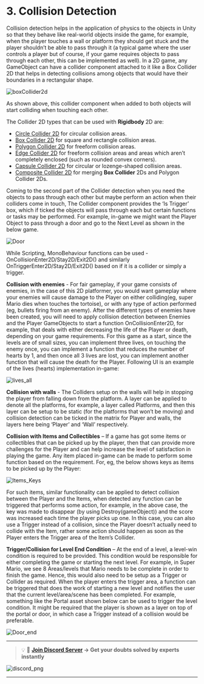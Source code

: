 # 3. Collision Detection

Collision detection helps in the application of physics to the objects in Unity so that they behave like real-world objects inside the game, for example, when the player touches a wall or platform they should get stuck and the player shouldn’t be able to pass through it (a typical game where the user controls a player but of course, if your game requires objects to pass through each other, this can be implemented as well). In a 2D game, any GameObject can have a collider component attached to it like a Box Collider 2D that helps in detecting collisions among objects that would have their boundaries in a rectangular shape.

![boxCollider2d](https://user-images.githubusercontent.com/44625252/152811074-2b0fd11f-770c-44e9-8766-ab0f9415e254.PNG)

As shown above, this collider component when added to both objects will start colliding when touching each other. 

The Collider 2D types that can be used with **Rigidbody** 2D are:

- [Circle Collider 2D](https://docs.unity3d.com/Manual/class-CircleCollider2D.html) for circular collision areas.
- [Box Collider 2D](https://docs.unity3d.com/Manual/class-BoxCollider2D.html) for square and rectangle collision areas.
- [Polygon Collider 2D](https://docs.unity3d.com/Manual/class-PolygonCollider2D.html) for freeform collision areas.
- [Edge Collider 2D](https://docs.unity3d.com/Manual/class-EdgeCollider2D.html) for freeform collision areas and areas which aren’t completely enclosed (such as rounded convex corners).
- [Capsule Collider 2D](https://docs.unity3d.com/Manual/class-CapsuleCollider2D.html) for circular or lozenge-shaped collision areas.
- [Composite Collider 2D](https://docs.unity3d.com/Manual/class-CompositeCollider2D.html) for merging **Box Collider** 2Ds and Polygon Collider 2Ds.

Coming to the second part of the Collider detection when you need the objects to pass through each other but maybe perform an action when their colliders come in touch, The Collider component provides the ‘Is Trigger’ box, which if ticked the objects will pass through each but certain functions or tasks may be performed. For example, in-game we might want the Player Object to pass through a door and go to the Next Level as shown in the below game.

![Door](https://user-images.githubusercontent.com/44625252/152811350-7dd19631-47e6-43e6-a9e9-f775ca08581b.PNG)

While Scripting, MonoBehaviour functions can be used - OnCollisionEnter2D/Stay2D/Exit2D() and similarly OnTriggerEnter2D/Stay2D/Exit2D() based on if it is a collider or simply a trigger.

**Collision with enemies** - For fair gameplay, if your game consists of enemies, in the case of this 2D platformer, you would want gameplay where your enemies will cause damage to the Player on either colliding(eg, super Mario dies when touches the tortoise), or with any type of action performed (eg, bullets firing from an enemy).
After the different types of enemies have been created, you will need to apply collision detection between Enemies and the Player GameObjects to start a function OnCollisionEnter2D, for example, that deals with either decreasing the life of the Player or death, depending on your game requirements. For this game as a start, since the levels are of small sizes, you can implement three lives, on touching the enemy once, you can implement a function that reduces the number of hearts by 1, and then once all 3 lives are lost, you can implement another function that will cause the death for the Player. Following UI is an example of the lives (hearts) implementation in-game:

![lives_all](https://user-images.githubusercontent.com/44625252/152811468-b49c1d60-3189-4449-a6ba-7bc7a31ce3d4.PNG)

**Collision with walls** - The Colliders setup on the walls will help in stopping the player from falling down from the platform. A layer can be applied to denote all the platforms, for example, a layer called Platforms, and then this layer can be setup to be static (for the platforms that won’t be moving) and collision detection can be ticked in the matrix for Player and walls, the layers here being ‘Player’ and ‘Wall’ respectively.

**Collision with Items and Collectibles** – If a game has got some items or collectibles that can be picked up by the player, then that can provide more challenges for the Player and can help increase the level of satisfaction in playing the game. Any item placed in-game can be made to perform some function based on the requirement. For, eg, the below shows keys as items to be picked up by the Player:

![Items_Keys](https://user-images.githubusercontent.com/44625252/152811639-4b75891b-bae1-4ad2-a10e-f3614ea65f84.PNG)

For such items, similar functionality can be applied to detect collision between the Player and the Items, when detected any function can be triggered that performs some action, for example, in the above case, the key was made to disappear (by using Destroy(gameObject)) and the score was increased each time the player picks up one. In this case, you can also use a Trigger instead of a collision, since the Player doesn’t actually need to collide with the Item, rather some action should happen as soon as the Player enters the Trigger area of the Item’s Collider.

**Trigger/Collision for Level End Condition** – At the end of a level, a level-win condition is required to be provided. This condition would be responsible for either completing the game or starting the next level. For example, in Super Mario, we see 8 Areas/levels that Mario needs to be complete in order to finish the game. Hence, this would also need to be setup as a Trigger or Collider as required. When the player enters the trigger area, a function can be triggered that does the work of starting a new level and notifies the user that the current level/area/scene has been completed. For example, something like the Portal asset shown below can be used to trigger the level condition. It might be required that the player is shown as a layer on top of the portal or door, in which case a Trigger instead of a collision would be preferable.

![Door_end](https://user-images.githubusercontent.com/44625252/152811737-f697ef06-43dd-4c91-bbf6-666eec7d75b8.PNG)

---
<aside>

> 💡 🚀 **[Join Discord Server](https://discord.gg/J5zDscnzms) → Get your doubts solved by experts instantly**
</aside>

![discord_png](https://user-images.githubusercontent.com/44625252/152805317-45a22cd7-fbf5-49cc-a13d-01282d498b03.png)

---


